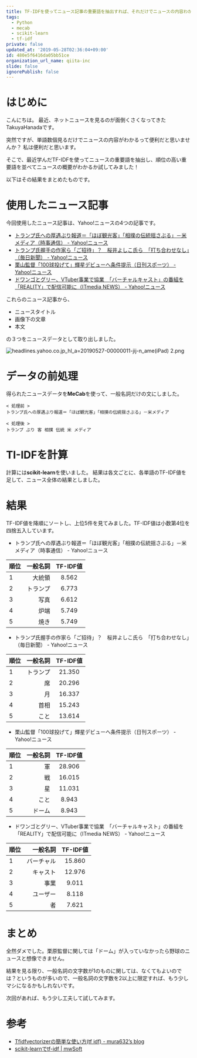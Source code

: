 ```yaml
---
title: TF-IDFを使ってニュース記事の重要語を抽出すれば、それだけでニュースの内容わかるんじゃね？と思ったら全然ダメだった話
tags:
  - Python
  - mecab
  - scikit-learn
  - tf-idf
private: false
updated_at: '2019-05-28T02:36:04+09:00'
id: 480e5f6416da05bb51ce
organization_url_name: qiita-inc
slide: false
ignorePublish: false
---
```

# はじめに
こんにちは。
最近、ネットニュースを見るのが面倒くさくなってきたTakuyaHanadaです。

突然ですが、単語数個見るだけでニュースの内容がわかるって便利だと思いませんか？
私は便利だと思います。

そこで、最近学んだTF-IDFを使ってニュースの重要語を抽出し、順位の高い重要語を並べてニュースの概要がわかるか試してみました！

以下はその結果をまとめたものです。

# 使用したニュース記事
今回使用したニュース記事は、Yahoo!ニュースの4つの記事です。

- [トランプ氏への厚遇ぶり報道＝「ほぼ観光客」「相撲の伝統揺さぶる」－米メディア（時事通信） - Yahoo!ニュース](https://headlines.yahoo.co.jp/hl?a=20190527-00000011-jij-n_ame)
- [トランプ氏握手の作家ら「ご招待」？　桜井よしこ氏ら　「打ち合わせなし」（毎日新聞） - Yahoo!ニュース](https://headlines.yahoo.co.jp/hl?a=20190527-00000048-mai-soci)
- [栗山監督「100球投げて」輝星デビューへ条件提示（日刊スポーツ） - Yahoo!ニュース](https://headlines.yahoo.co.jp/hl?a=20190527-05270788-nksports-base)
- [ドワンゴとグリー、VTuber事業で協業　「バーチャルキャスト」の番組を「REALITY」で配信可能に（ITmedia NEWS） - Yahoo!ニュース](https://headlines.yahoo.co.jp/hl?a=20190527-00000081-zdn_n-sci)

これらのニュース記事から、

- ニュースタイトル
- 画像下の文章
- 本文

の３つをニュースデータとして取り出しました。

![headlines.yahoo.co.jp_hl_a=20190527-00000011-jij-n_ame(iPad) 2.png](https://qiita-image-store.s3.ap-northeast-1.amazonaws.com/0/352836/2c874010-c5f4-821c-178a-a48ff4a12e72.png)


# データの前処理
得られたニュースデータを**MeCab**を使って、一般名詞だけの文にしました。

```text:前処理の例
< 処理前 >
トランプ氏への厚遇ぶり報道＝「ほぼ観光客」「相撲の伝統揺さぶる」－米メディア

< 処理後 >
トランプ ぶり 客 相撲 伝統 米 メディア
```

# TI-IDFを計算
計算には**scikit-learn**を使いました。
結果は各文ごとに、各単語のTF-IDF値を足して、ニュース全体の結果としました。

# 結果
TF-IDF値を降順にソートし、上位5件を見てみました。TF-IDF値は小数第4位を四捨五入しています。

- トランプ氏への厚遇ぶり報道＝「ほぼ観光客」「相撲の伝統揺さぶる」－米メディア（時事通信） - Yahoo!ニュース

|順位|一般名詞|TF-IDF値|
|:--|------:|:------:|
|1|大統領|8.562|
|2|トランプ|6.773|
|3|写真|6.612|
|4|炉端|5.749|
|5|焼き|5.749|

- トランプ氏握手の作家ら「ご招待」？　桜井よしこ氏ら　「打ち合わせなし」（毎日新聞） - Yahoo!ニュース

|順位|一般名詞|TF-IDF値|
|:--|------:|:------:|
|1|トランプ|21.350|
|2|席|20.296|
|3|月|16.337|
|4|首相|15.243|
|5|こと|13.614|

- 栗山監督「100球投げて」輝星デビューへ条件提示（日刊スポーツ） - Yahoo!ニュース

|順位|一般名詞|TF-IDF値|
|:--|------:|:------:|
|1|軍|28.906|
|2|戦|16.015|
|3|星|11.031|
|4|こと|8.943|
|5|ドーム|8.943|

- ドワンゴとグリー、VTuber事業で協業　「バーチャルキャスト」の番組を「REALITY」で配信可能に（ITmedia NEWS） - Yahoo!ニュース

|順位|一般名詞|TF-IDF値|
|:--|------:|:------:|
|1|バーチャル|15.860|
|2|キャスト|12.976|
|3|事業|9.011|
|4|ユーザー|8.118|
|5|者|7.621|

# まとめ
全然ダメでした。栗原監督に関しては「ドーム」が入っていなかったら野球のニュースと想像できません。

結果を見る限り、一般名詞の文字数が1のものに関しては、なくてもよいのでは？というものが多いので、一般名詞の文字数を2以上に限定すれば、もう少しマシになるかもしれないです。

次回があれば、もう少し工夫して試してみます。

# 参考
- [Tfidfvectorizerの簡単な使い方(tf idf) - mura632’s blog](http://muramura63.hatenablog.jp/entry/2016/11/11/211756)
- [scikit-learnでtf-idf | mwSoft](http://www.mwsoft.jp/programming/numpy/tfidf.html)

